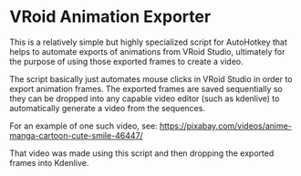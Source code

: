 # VRoid Animation Exporter
This is a relatively simple but highly specialized script for AutoHotkey that helps to automate exports of animations from VRoid Studio, ultimately for the purpose of using those exported frames to create a video.

The script basically just automates mouse clicks in VRoid Studio in order to export animation frames. The exported frames are saved sequentially so they can be dropped into any capable video editor (such as kdenlive) to automatically generate a video from the sequences.

For an example of one such video, see: https://pixabay.com/videos/anime-manga-cartoon-cute-smile-46447/

That video was made using this script and then dropping the exported frames into Kdenlive.
